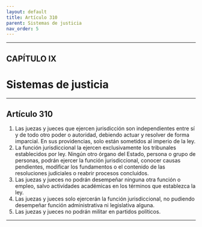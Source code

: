 ```yaml
---
layout: default
title: Artículo 310
parent: Sistemas de justicia
nav_order: 5
---
```


---

## CAPÍTULO IX
# Sistemas de justicia

---

## Artículo 310

1. Las juezas y jueces que ejercen jurisdicción son independientes entre sí y de todo otro poder o autoridad, debiendo actuar y resolver de forma imparcial.
En sus providencias, solo están sometidos al imperio de la ley.
2. La función jurisdiccional la ejercen exclusivamente los tribunales establecidos por ley. Ningún otro órgano del Estado, persona o grupo de personas, podrán ejercer la función jurisdiccional, conocer causas pendientes, modificar los fundamentos o el contenido de las resoluciones judiciales o reabrir procesos concluidos.
3. Las juezas y jueces no podrán desempeñar ninguna otra función o empleo, salvo actividades académicas en los términos que establezca la ley.
4. Las juezas y jueces solo ejercerán la función jurisdiccional, no pudiendo desempeñar función administrativa ni legislativa alguna.
5. Las juezas y jueces no podrán militar en partidos políticos.

---
